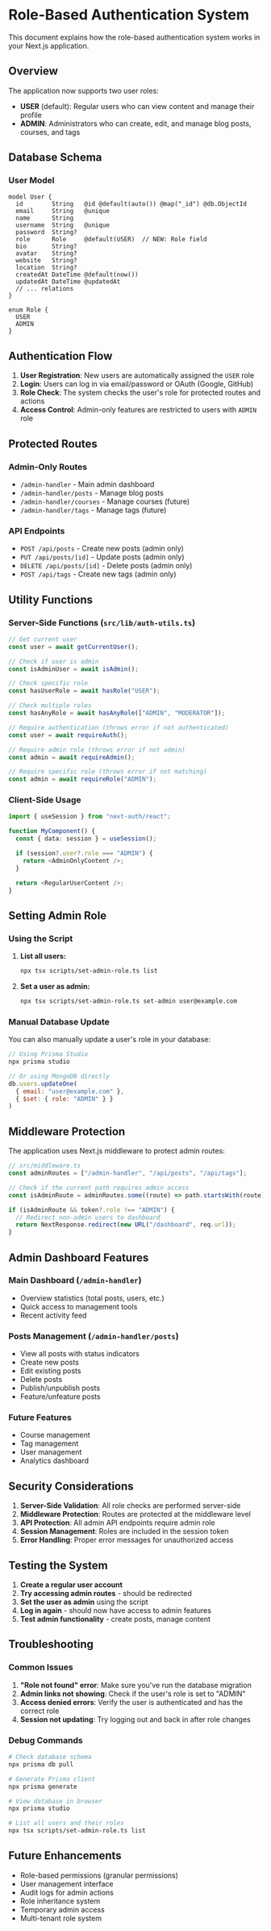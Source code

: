 # Role-Based Authentication System

This document explains how the role-based authentication system works in your Next.js application.

## Overview

The application now supports two user roles:

- **USER** (default): Regular users who can view content and manage their profile
- **ADMIN**: Administrators who can create, edit, and manage blog posts, courses, and tags

## Database Schema

### User Model

```prisma
model User {
  id        String   @id @default(auto()) @map("_id") @db.ObjectId
  email     String   @unique
  name      String
  username  String   @unique
  password  String?
  role      Role     @default(USER)  // NEW: Role field
  bio       String?
  avatar    String?
  website   String?
  location  String?
  createdAt DateTime @default(now())
  updatedAt DateTime @updatedAt
  // ... relations
}

enum Role {
  USER
  ADMIN
}
```

## Authentication Flow

1. **User Registration**: New users are automatically assigned the `USER` role
2. **Login**: Users can log in via email/password or OAuth (Google, GitHub)
3. **Role Check**: The system checks the user's role for protected routes and actions
4. **Access Control**: Admin-only features are restricted to users with `ADMIN` role

## Protected Routes

### Admin-Only Routes

- `/admin-handler` - Main admin dashboard
- `/admin-handler/posts` - Manage blog posts
- `/admin-handler/courses` - Manage courses (future)
- `/admin-handler/tags` - Manage tags (future)

### API Endpoints

- `POST /api/posts` - Create new posts (admin only)
- `PUT /api/posts/[id]` - Update posts (admin only)
- `DELETE /api/posts/[id]` - Delete posts (admin only)
- `POST /api/tags` - Create new tags (admin only)

## Utility Functions

### Server-Side Functions (`src/lib/auth-utils.ts`)

```typescript
// Get current user
const user = await getCurrentUser();

// Check if user is admin
const isAdminUser = await isAdmin();

// Check specific role
const hasUserRole = await hasRole("USER");

// Check multiple roles
const hasAnyRole = await hasAnyRole(["ADMIN", "MODERATOR"]);

// Require authentication (throws error if not authenticated)
const user = await requireAuth();

// Require admin role (throws error if not admin)
const admin = await requireAdmin();

// Require specific role (throws error if not matching)
const admin = await requireRole("ADMIN");
```

### Client-Side Usage

```typescript
import { useSession } from "next-auth/react";

function MyComponent() {
  const { data: session } = useSession();

  if (session?.user?.role === "ADMIN") {
    return <AdminOnlyContent />;
  }

  return <RegularUserContent />;
}
```

## Setting Admin Role

### Using the Script

1. **List all users:**

   ```bash
   npx tsx scripts/set-admin-role.ts list
   ```

2. **Set a user as admin:**
   ```bash
   npx tsx scripts/set-admin-role.ts set-admin user@example.com
   ```

### Manual Database Update

You can also manually update a user's role in your database:

```javascript
// Using Prisma Studio
npx prisma studio

// Or using MongoDB directly
db.users.updateOne(
  { email: "user@example.com" },
  { $set: { role: "ADMIN" } }
)
```

## Middleware Protection

The application uses Next.js middleware to protect admin routes:

```typescript
// src/middleware.ts
const adminRoutes = ["/admin-handler", "/api/posts", "/api/tags"];

// Check if the current path requires admin access
const isAdminRoute = adminRoutes.some((route) => path.startsWith(route) && req.method !== "GET");

if (isAdminRoute && token?.role !== "ADMIN") {
  // Redirect non-admin users to dashboard
  return NextResponse.redirect(new URL("/dashboard", req.url));
}
```

## Admin Dashboard Features

### Main Dashboard (`/admin-handler`)

- Overview statistics (total posts, users, etc.)
- Quick access to management tools
- Recent activity feed

### Posts Management (`/admin-handler/posts`)

- View all posts with status indicators
- Create new posts
- Edit existing posts
- Delete posts
- Publish/unpublish posts
- Feature/unfeature posts

### Future Features

- Course management
- Tag management
- User management
- Analytics dashboard

## Security Considerations

1. **Server-Side Validation**: All role checks are performed server-side
2. **Middleware Protection**: Routes are protected at the middleware level
3. **API Protection**: All admin API endpoints require admin role
4. **Session Management**: Roles are included in the session token
5. **Error Handling**: Proper error messages for unauthorized access

## Testing the System

1. **Create a regular user account**
2. **Try accessing admin routes** - should be redirected
3. **Set the user as admin** using the script
4. **Log in again** - should now have access to admin features
5. **Test admin functionality** - create posts, manage content

## Troubleshooting

### Common Issues

1. **"Role not found" error**: Make sure you've run the database migration
2. **Admin links not showing**: Check if the user's role is set to "ADMIN"
3. **Access denied errors**: Verify the user is authenticated and has the correct role
4. **Session not updating**: Try logging out and back in after role changes

### Debug Commands

```bash
# Check database schema
npx prisma db pull

# Generate Prisma client
npx prisma generate

# View database in browser
npx prisma studio

# List all users and their roles
npx tsx scripts/set-admin-role.ts list
```

## Future Enhancements

- Role-based permissions (granular permissions)
- User management interface
- Audit logs for admin actions
- Role inheritance system
- Temporary admin access
- Multi-tenant role system
